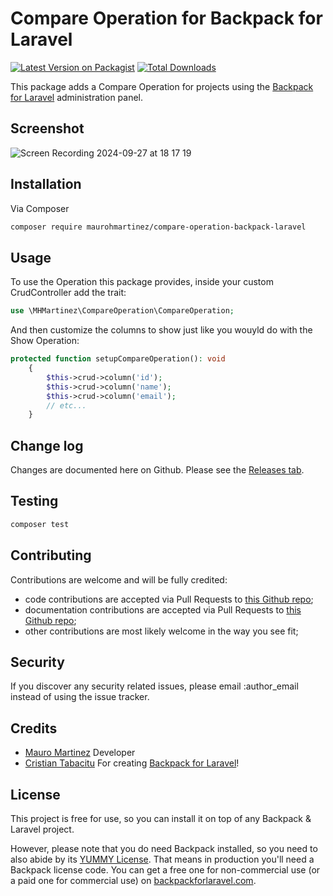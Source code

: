 # Compare Operation for Backpack for Laravel

[![Latest Version on Packagist][ico-version]][link-packagist]
[![Total Downloads][ico-downloads]][link-downloads]

This package adds a Compare Operation for projects using the [Backpack for Laravel](https://backpackforlaravel.com/) administration panel.

## Screenshot

![Screen Recording 2024-09-27 at 18 17 19](https://github.com/user-attachments/assets/316e2ae0-fdaa-4a6a-a8d0-b9aa5e4be17b)


## Installation

Via Composer

``` bash
composer require maurohmartinez/compare-operation-backpack-laravel
```

## Usage

To use the Operation this package provides, inside your custom CrudController add the trait:

```php
use \MHMartinez\CompareOperation\CompareOperation;
```

And then customize the columns to show just like you wouyld do with the Show Operation:

```php
protected function setupCompareOperation(): void
    {
        $this->crud->column('id');
        $this->crud->column('name');
        $this->crud->column('email');
        // etc...
    }
```

## Change log

Changes are documented here on Github. Please see the [Releases tab](https://github.com/maurohmartinez/backpack-compare-operation/releases).

## Testing

``` bash
composer test
```

## Contributing

Contributions are welcome and will be fully credited:
- code contributions are accepted via Pull Requests to [this Github repo](https://github.com/maurohmartinez/backpack-compare-operation);
- documentation contributions are accepted via Pull Requests to [this Github repo](https://github.com/maurohmartinez/backpack-compare-operation);
- other contributions are most likely welcome in the way you see fit;

## Security

If you discover any security related issues, please email :author_email instead of using the issue tracker.

## Credits
- [Mauro Martinez](https://inspiredpulse.com/) Developer
- [Cristian Tabacitu](https://tabacitu.ro/) For creating [Backpack for Laravel](https://backpackforlaravel.com/)!

## License

This project is free for use, so you can install it on top of any Backpack & Laravel project.

However, please note that you do need Backpack installed, so you need to also abide by its [YUMMY License](https://github.com/Laravel-Backpack/CRUD/blob/master/LICENSE.md). That means in production you'll need a Backpack license code. You can get a free one for non-commercial use (or a paid one for commercial use) on [backpackforlaravel.com](https://backpackforlaravel.com).


[ico-version]: https://img.shields.io/packagist/v/:kc:vendor/:kc:package.svg?style=flat-square
[ico-downloads]: https://img.shields.io/packagist/dt/:kc:vendor/:kc:package.svg?style=flat-square

[link-packagist]: https://packagist.org/packages/:kc:vendor/:kc:package
[link-downloads]: https://packagist.org/packages/:kc:vendor/:kc:package
[link-author]: https://github.com/:kc:vendor
[link-contributors]: ../../contributors

